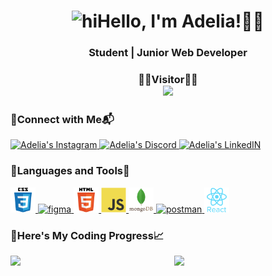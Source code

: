 <h1 align="center"><img src="https://user-images.githubusercontent.com/1303154/88677602-1635ba80-d120-11ea-84d8-d263ba5fc3c0.gif" width="28px" alt="hi">Hello, I'm Adelia!👩‍💻</h1>
<h3 align="center">Student | Junior Web Developer</h3>

<h3 align="center" > 
  👩‍💻Visitor👨‍💻<br>
  <img src="https://profile-counter.glitch.me/itsadeliasembiring/count.svg" />
</h3>
  

<h3 color="blue">🔗Connect with Me📬</h3>

<p align="left"> <a href="https://www.instagram.com/adelialistic/">
  <img alt="Adelia's Instagram" width="40" height="40" src="https://raw.githubusercontent.com/hussainweb/hussainweb/main/icons/instagram.png" />
</a>
<a href="https://discord.com/users/Adele#5179">
  <img alt="Adelia's Discord" width="40" height="40" src="https://raw.githubusercontent.com/peterthehan/peterthehan/master/assets/discord.svg" />
</a>
<a href="www.linkedin.com/in/adelia-account">
  <img alt="Adelia's LinkedIN" width="40" height="40" src="https://raw.githubusercontent.com/peterthehan/peterthehan/master/assets/linkedin.svg" />
</a></p>


<h3>🔧Languages and Tools🔧</h3>
  
<p align="left"> <a href="https://www.w3schools.com/css/" target="_blank" rel="noreferrer"> <img src="https://raw.githubusercontent.com/devicons/devicon/master/icons/css3/css3-original-wordmark.svg" alt="css3" width="40" height="40"/> </a> <a href="https://www.figma.com/" target="_blank" rel="noreferrer"> <img src="https://www.vectorlogo.zone/logos/figma/figma-icon.svg" alt="figma" width="40" height="40"/> </a> <a href="https://www.w3.org/html/" target="_blank" rel="noreferrer"> <img src="https://raw.githubusercontent.com/devicons/devicon/master/icons/html5/html5-original-wordmark.svg" alt="html5" width="40" height="40"/> </a> <a href="https://developer.mozilla.org/en-US/docs/Web/JavaScript" target="_blank" rel="noreferrer"> <img src="https://raw.githubusercontent.com/devicons/devicon/master/icons/javascript/javascript-original.svg" alt="javascript" width="40" height="40"/> </a> <a href="https://www.mongodb.com/" target="_blank" rel="noreferrer"> <img src="https://raw.githubusercontent.com/devicons/devicon/master/icons/mongodb/mongodb-original-wordmark.svg" alt="mongodb" width="40" height="40"/> </a> <a href="https://postman.com" target="_blank" rel="noreferrer"> <img src="https://www.vectorlogo.zone/logos/getpostman/getpostman-icon.svg" alt="postman" width="40" height="40"/> </a> <a href="https://reactjs.org/" target="_blank" rel="noreferrer"> <img src="https://raw.githubusercontent.com/devicons/devicon/master/icons/react/react-original-wordmark.svg" alt="react" width="40" height="40"/> </a> </p>

<h3 color=61DBFB>🎯Here's My Coding Progress📈</h3>
  
<img align="left" width="48%" src="https://github-readme-stats.vercel.app/api?username=itsadeliasembiring&show_icons=true&theme=react"/>
  
<img align="right" width="48%" src="https://github-readme-stats.vercel.app/api/top-langs/?username=itsadeliasembiring&&layout=compact&theme=react"/>
